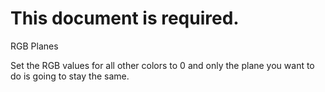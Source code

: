 # This document is required.

RGB Planes

Set the RGB values for all other colors to 0 and only the plane you want to do is going to stay the same.